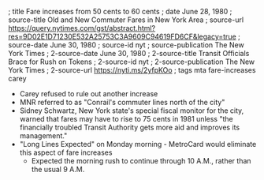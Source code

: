 ; title Fare increases from 50 cents to 60 cents
; date June 28, 1980
; source-title Old and New Commuter Fares in New York Area
; source-url https://query.nytimes.com/gst/abstract.html?res=9D02E1D71230E532A25753C3A9609C94619FD6CF&legacy=true
; source-date June 30, 1980
; source-id nyt
; source-publication The New York Times
; 2-source-date June 30, 1980
; 2-source-title Transit Officials Brace for Rush on Tokens
; 2-source-id nyt
; 2-source-publication The New York Times
; 2-source-url https://nyti.ms/2yfpKOo
; tags mta fare-increases carey

- Carey refused to rule out another increase
- MNR referred to as "Conrail's commuter lines north of the city"
- Sidney Schwartz, New York state's special fiscal monitor for the city, warned that fares may have to rise to 75 cents in 1981 unless "the financially troubled Transit Authority gets more aid and improves its management."
- "Long Lines Expected" on Monday morning - MetroCard would eliminate this aspect of fare increases
  - Expected the morning rush to continue through 10 A.M., rather than the usual 9 A.M.
